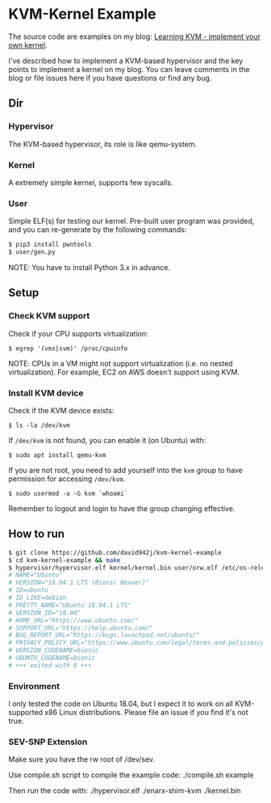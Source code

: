 # KVM-Kernel Example

The source code are examples on my blog: [Learning KVM - implement your own kernel](https://david942j.blogspot.com/2018/10/note-learning-kvm-implement-your-own.html).

I've described how to implement a KVM-based hypervisor and the key points to implement a kernel on my blog.
You can leave comments in the blog or file issues here if you have questions or find any bug.

## Dir

### Hypervisor

The KVM-based hypervisor, its role is like qemu-system.

### Kernel

A extremely simple kernel, supports few syscalls.

### User

Simple ELF(s) for testing our kernel.
Pre-built user program was provided, and you can re-generate by the following commands:
```sh
$ pip3 install pwntools
$ user/gen.py
```
NOTE: You have to install Python 3.x in advance.

## Setup

### Check KVM support

Check if your CPU supports virtualization:
```
$ egrep '(vmx|svm)' /proc/cpuinfo
```
NOTE: CPUs in a VM might not support virtualization (i.e. no nested virtualization).
For example, EC2 on AWS doesn't support using KVM.

### Install KVM device

Check if the KVM device exists:
```
$ ls -la /dev/kvm
```

If `/dev/kvm` is not found, you can enable it (on Ubuntu) with:
```
$ sudo apt install qemu-kvm
```

If you are not root, you need to add yourself into the `kvm` group to have permission for accessing `/dev/kvm`.
```
$ sudo usermod -a -G kvm `whoami`
```
Remember to logout and login to have the group changing effective.


## How to run

```sh
$ git clone https://github.com/david942j/kvm-kernel-example
$ cd kvm-kernel-example && make
$ hypervisor/hypervisor.elf kernel/kernel.bin user/orw.elf /etc/os-release
# NAME="Ubuntu"
# VERSION="18.04.1 LTS (Bionic Beaver)"
# ID=ubuntu
# ID_LIKE=debian
# PRETTY_NAME="Ubuntu 18.04.1 LTS"
# VERSION_ID="18.04"
# HOME_URL="https://www.ubuntu.com/"
# SUPPORT_URL="https://help.ubuntu.com/"
# BUG_REPORT_URL="https://bugs.launchpad.net/ubuntu/"
# PRIVACY_POLICY_URL="https://www.ubuntu.com/legal/terms-and-policies/privacy-policy"
# VERSION_CODENAME=bionic
# UBUNTU_CODENAME=bionic
# +++ exited with 0 +++
```

### Environment

I only tested the code on Ubuntu 18.04, but I expect it to work on all KVM-supported x86 Linux distributions. Please file an issue if you find it's not true.

### SEV-SNP Extension
Make sure you have the rw root of /dev/sev.

Use compile.sh script to compile the example code:
./compile.sh example 

Then run the code with:
./hypervisor.elf ./enarx-shim-kvm ./kernel.bin 

